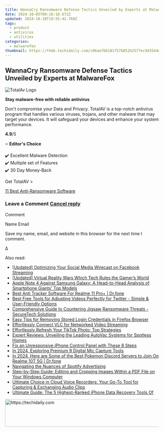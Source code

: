 ```yaml
---
title: WannaCry Ransomware Defense Tactics Unveiled by Experts at MalwareFox
date: 2024-10-05T00:16:10.672Z
updated: 2024-10-10T19:55:42.760Z
tags:
  - product
  - antivirus
  - utilities
categories:
  - malwarefox
thumbnail: https://thmb.techidaily.com/c06aefbb181f576852b2577ec9d3544ebd6635b5e4bff4964dd308c72eeba377.jpg
---
```


## WannaCry Ransomware Defense Tactics Unveiled by Experts at MalwareFox

![TotalAv Logo](https://www.malwarefox.com/wp-content/uploads/2024/02/totalav-svg.webp "totalav-svg")

**Stay malware-free with reliable antivirus**

Don't compromise your Data and Privacy. TotalAV is a top-notch antivirus program that handles various viruses, trojans, and other malware that may target your devices. It will safeguard your devices and enhance your system performance.

**4.9**/5

⭐ **Editor's Choice**

✔️ Excellent Malware Detection  
✔️ Multiple set of Features  
✔️ 30 Day Money-Back

[](https://tools.techidaily.com/malwarefox/products/) Get TotalAV > 

[11 Best Anti-Ransomware Software](https://tools.techidaily.com/malwarefox/products/)

### Leave a Comment [Cancel reply](https://tools.techidaily.com/malwarefox/products/)

Comment

Name Email 

Save my name, email, and website in this browser for the next time I comment.

Δ

<ins class="adsbygoogle"
     style="display:block"
     data-ad-format="autorelaxed"
     data-ad-client="ca-pub-7571918770474297"
     data-ad-slot="1223367746"></ins>

<ins class="adsbygoogle"
     style="display:block"
     data-ad-client="ca-pub-7571918770474297"
     data-ad-slot="8358498916"
     data-ad-format="auto"
     data-full-width-responsive="true"></ins>

<span class="atpl-alsoreadstyle">Also read:</span>
<div><ul>
<li><a href="https://facebook-video-content.techidaily.com/updated-optimizing-your-social-media-wirecast-on-facebook-streaming/"><u>[Updated] Optimizing Your Social Media Wirecast on Facebook Streaming</u></a></li>
<li><a href="https://article-tips.techidaily.com/updated-virtual-reality-wars-which-tech-rules-the-gamers-world/"><u>[Updated] Virtual Reality Wars Which Tech Rules the Gamer’s World</u></a></li>
<li><a href="https://win-hot.techidaily.com/apple-note-4-against-samsung-galaxy-a-head-to-head-analysis-of-smartphone-giants-top-models/"><u>Apple Note 4 Against Samsung Galaxy: A Head-to-Head Analysis of Smartphone Giants' Top Models</u></a></li>
<li><a href="https://android-location-track.techidaily.com/best-anti-tracker-software-for-realme-11-proplus-drfone-by-drfone-virtual-android/"><u>Best Anti Tracker Software For Realme 11 Pro+ | Dr.fone</u></a></li>
<li><a href="https://win-hot.techidaily.com/best-free-tools-for-adjusting-videos-perfectly-for-twitter-simple-and-user-friendly-options/"><u>Best Free Tools for Adjusting Videos Perfectly for Twitter - Simple & User-Friendly Options</u></a></li>
<li><a href="https://win-hot.techidaily.com/comprehensive-guide-to-countering-jigsaw-ransomware-threats-securetech-solutions/"><u>Comprehensive Guide to Countering Jigsaw Ransomware Threats - SecureTech Solutions</u></a></li>
<li><a href="https://win-hot.techidaily.com/easy-tips-for-removing-stored-login-credentials-in-firefox-browser/"><u>Easy Tips for Removing Stored Login Credentials in Firefox Browser</u></a></li>
<li><a href="https://extra-hints.techidaily.com/effortlessly-connect-vlc-for-networked-video-streaming/"><u>Effortlessly Connect VLC for Networked Video Streaming</u></a></li>
<li><a href="https://win-hot.techidaily.com/effortlessly-refresh-your-tiktok-photo-top-strategies/"><u>Effortlessly Refresh Your TikTok Photo: Top Strategies</u></a></li>
<li><a href="https://blog-min.techidaily.com/expert-reviews-unveiling-the-leading-autovac-systems-for-spotless-homes/"><u>Expert Reviews: Unveiling the Leading AutoVac Systems for Spotless Homes</u></a></li>
<li><a href="https://fox-that.techidaily.com/fix-an-unresponsive-iphone-control-panel-with-these-8-steps/"><u>Fix an Unresponsive iPhone Control Panel with These 8 Steps</u></a></li>
<li><a href="https://video-screen-grab.techidaily.com/in-2024-exploring-premium-9-digital-mic-capture-tools/"><u>In 2024, Exploring Premium 9 Digital Mic Capture Tools</u></a></li>
<li><a href="https://pokemon-go-android.techidaily.com/in-2024-here-are-some-of-the-best-pokemon-discord-servers-to-join-on-realme-10t-5g-drfone-by-drfone-virtual-android/"><u>In 2024, Here are Some of the Best Pokemon Discord Servers to Join On Realme 10T 5G | Dr.fone</u></a></li>
<li><a href="https://fox-glue.techidaily.com/navigating-the-nuances-of-spotify-advertising/"><u>Navigating the Nuances of Spotify Advertising</u></a></li>
<li><a href="https://win-hot.techidaily.com/step-by-step-guide-editing-and-cropping-images-within-a-pdf-file-on-your-windows-computer/"><u>Step-by-Step Guide: Editing and Cropping Images Within a PDF File on Your Windows Computer</u></a></li>
<li><a href="https://win-hot.techidaily.com/ultimate-choice-in-cloud-voice-recorders-your-go-to-tool-for-capturing-and-exchanging-audio-clips/"><u>Ultimate Choice in Cloud Voice Recorders: Your Go-To Tool for Capturing & Exchanging Audio Clips</u></a></li>
<li><a href="https://win-hot.techidaily.com/ultimate-guide-the-5-highest-ranked-iphone-data-recovery-tools-of/"><u>Ultimate Guide: The 5 Highest-Ranked iPhone Data Recovery Tools Of</u></a></li>
</ul></div>

<!-- affiliate ads begin -->
<a href="https://appsumo.8odi.net/c/5597632/2151855/7443" target="_top" id="2151855">
  <img src="//a.impactradius-go.com/display-ad/7443-2151855" border="0" alt="https://techidaily.com" width="728" height="90"/>
</a>
<img height="0" width="0" src="https://appsumo.8odi.net/i/5597632/2151855/7443" style="position:absolute;visibility:hidden;" border="0" />
<!-- affiliate ads end -->

